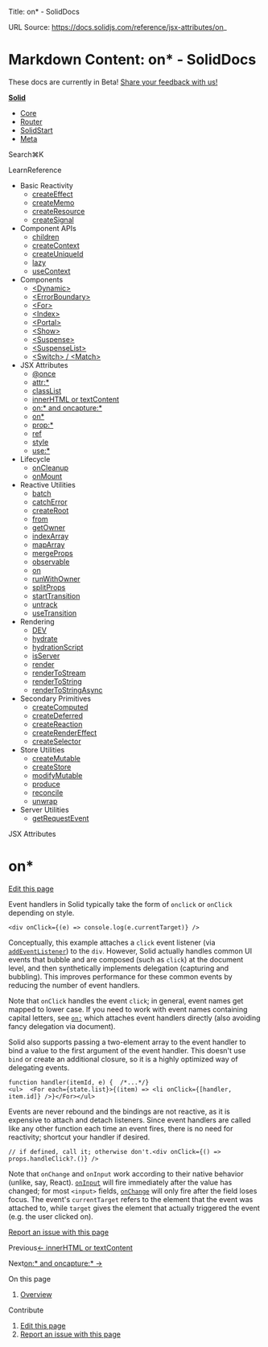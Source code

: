 Title: on* - SolidDocs

URL Source: https://docs.solidjs.com/reference/jsx-attributes/on_

Markdown Content:
on\* - SolidDocs
===============

These docs are currently in Beta! [Share your feedback with us!](https://shr.link/pna6n)

[**Solid**](https://docs.solidjs.com/)

*   [Core](https://docs.solidjs.com/)
*   [Router](https://docs.solidjs.com/solid-router)
*   [SolidStart](https://docs.solidjs.com/solid-start)
*   [Meta](https://docs.solidjs.com/solid-meta)

Search⌘K[](https://github.com/solidjs/solid)[](https://discord.com/invite/solidjs)

LearnReference

*   Basic Reactivity
    *   [createEffect](https://docs.solidjs.com/reference/basic-reactivity/create-effect)
    *   [createMemo](https://docs.solidjs.com/reference/basic-reactivity/create-memo)
    *   [createResource](https://docs.solidjs.com/reference/basic-reactivity/create-resource)
    *   [createSignal](https://docs.solidjs.com/reference/basic-reactivity/create-signal)
*   Component APIs
    *   [children](https://docs.solidjs.com/reference/component-apis/children)
    *   [createContext](https://docs.solidjs.com/reference/component-apis/create-context)
    *   [createUniqueId](https://docs.solidjs.com/reference/component-apis/create-unique-id)
    *   [lazy](https://docs.solidjs.com/reference/component-apis/lazy)
    *   [useContext](https://docs.solidjs.com/reference/component-apis/use-context)
*   Components
    *   [<Dynamic\>](https://docs.solidjs.com/reference/components/dynamic)
    *   [<ErrorBoundary\>](https://docs.solidjs.com/reference/components/error-boundary)
    *   [<For\>](https://docs.solidjs.com/reference/components/for)
    *   [<Index\>](https://docs.solidjs.com/reference/components/index-component)
    *   [<Portal\>](https://docs.solidjs.com/reference/components/portal)
    *   [<Show\>](https://docs.solidjs.com/reference/components/show)
    *   [<Suspense\>](https://docs.solidjs.com/reference/components/suspense)
    *   [<SuspenseList\>](https://docs.solidjs.com/reference/components/suspense-list)
    *   [<Switch\> / <Match\>](https://docs.solidjs.com/reference/components/switch-and-match)
*   JSX Attributes
    *   [@once](https://docs.solidjs.com/reference/jsx-attributes/once)
    *   [attr:\*](https://docs.solidjs.com/reference/jsx-attributes/attr)
    *   [classList](https://docs.solidjs.com/reference/jsx-attributes/classlist)
    *   [innerHTML or textContent](https://docs.solidjs.com/reference/jsx-attributes/innerhtml-or-textcontent)
    *   [on:\* and oncapture:\*](https://docs.solidjs.com/reference/jsx-attributes/on-and-oncapture)
    *   [on\*](https://docs.solidjs.com/reference/jsx-attributes/on_)
    *   [prop:\*](https://docs.solidjs.com/reference/jsx-attributes/prop)
    *   [ref](https://docs.solidjs.com/reference/jsx-attributes/ref)
    *   [style](https://docs.solidjs.com/reference/jsx-attributes/style)
    *   [use:\*](https://docs.solidjs.com/reference/jsx-attributes/use)
*   Lifecycle
    *   [onCleanup](https://docs.solidjs.com/reference/lifecycle/on-cleanup)
    *   [onMount](https://docs.solidjs.com/reference/lifecycle/on-mount)
*   Reactive Utilities
    *   [batch](https://docs.solidjs.com/reference/reactive-utilities/batch)
    *   [catchError](https://docs.solidjs.com/reference/reactive-utilities/catch-error)
    *   [createRoot](https://docs.solidjs.com/reference/reactive-utilities/create-root)
    *   [from](https://docs.solidjs.com/reference/reactive-utilities/from)
    *   [getOwner](https://docs.solidjs.com/reference/reactive-utilities/get-owner)
    *   [indexArray](https://docs.solidjs.com/reference/reactive-utilities/index-array)
    *   [mapArray](https://docs.solidjs.com/reference/reactive-utilities/map-array)
    *   [mergeProps](https://docs.solidjs.com/reference/reactive-utilities/merge-props)
    *   [observable](https://docs.solidjs.com/reference/reactive-utilities/observable)
    *   [on](https://docs.solidjs.com/reference/reactive-utilities/on)
    *   [runWithOwner](https://docs.solidjs.com/reference/reactive-utilities/run-with-owner)
    *   [splitProps](https://docs.solidjs.com/reference/reactive-utilities/split-props)
    *   [startTransition](https://docs.solidjs.com/reference/reactive-utilities/start-transition)
    *   [untrack](https://docs.solidjs.com/reference/reactive-utilities/untrack)
    *   [useTransition](https://docs.solidjs.com/reference/reactive-utilities/use-transition)
*   Rendering
    *   [DEV](https://docs.solidjs.com/reference/rendering/dev)
    *   [hydrate](https://docs.solidjs.com/reference/rendering/hydrate)
    *   [hydrationScript](https://docs.solidjs.com/reference/rendering/hydration-script)
    *   [isServer](https://docs.solidjs.com/reference/rendering/is-server)
    *   [render](https://docs.solidjs.com/reference/rendering/render)
    *   [renderToStream](https://docs.solidjs.com/reference/rendering/render-to-stream)
    *   [renderToString](https://docs.solidjs.com/reference/rendering/render-to-string)
    *   [renderToStringAsync](https://docs.solidjs.com/reference/rendering/render-to-string-async)
*   Secondary Primitives
    *   [createComputed](https://docs.solidjs.com/reference/secondary-primitives/create-computed)
    *   [createDeferred](https://docs.solidjs.com/reference/secondary-primitives/create-deferred)
    *   [createReaction](https://docs.solidjs.com/reference/secondary-primitives/create-reaction)
    *   [createRenderEffect](https://docs.solidjs.com/reference/secondary-primitives/create-render-effect)
    *   [createSelector](https://docs.solidjs.com/reference/secondary-primitives/create-selector)
*   Store Utilities
    *   [createMutable](https://docs.solidjs.com/reference/store-utilities/create-mutable)
    *   [createStore](https://docs.solidjs.com/reference/store-utilities/create-store)
    *   [modifyMutable](https://docs.solidjs.com/reference/store-utilities/modify-mutable)
    *   [produce](https://docs.solidjs.com/reference/store-utilities/produce)
    *   [reconcile](https://docs.solidjs.com/reference/store-utilities/reconcile)
    *   [unwrap](https://docs.solidjs.com/reference/store-utilities/unwrap)
*   Server Utilities
    *   [getRequestEvent](https://docs.solidjs.com/reference/server-utilities/get-request-event)

JSX Attributes

on\*
====

[Edit this page](https://github.com/solidjs/solid-docs-next/edit/main/src/routes/reference/jsx-attributes/on_.mdx)

Event handlers in Solid typically take the form of `onclick` or `onClick` depending on style.

```
<div onClick={(e) => console.log(e.currentTarget)} />
```

Conceptually, this example attaches a `click` event listener (via [`addEventListener`](https://developer.mozilla.org/en-US/docs/Web/API/EventTarget/addEventListener)) to the `div`. However, Solid actually handles common UI events that bubble and are composed (such as `click`) at the document level, and then synthetically implements delegation (capturing and bubbling). This improves performance for these common events by reducing the number of event handlers.

Note that `onClick` handles the event `click`; in general, event names get mapped to lower case. If you need to work with event names containing capital letters, see [`on:`](https://docs.solidjs.com/reference/jsx-attributes/on-and-oncapture) which attaches event handlers directly (also avoiding fancy delegation via document).

Solid also supports passing a two-element array to the event handler to bind a value to the first argument of the event handler. This doesn't use `bind` or create an additional closure, so it is a highly optimized way of delegating events.

```
function handler(itemId, e) {  /*...*/}
<ul>  <For each={state.list}>{(item) => <li onClick={[handler, item.id]} />}</For></ul>
```

Events are never rebound and the bindings are not reactive, as it is expensive to attach and detach listeners. Since event handlers are called like any other function each time an event fires, there is no need for reactivity; shortcut your handler if desired.

```
// if defined, call it; otherwise don't.<div onClick={() => props.handleClick?.()} />
```

Note that `onChange` and `onInput` work according to their native behavior (unlike, say, React). [`onInput`](https://developer.mozilla.org/en-US/docs/Web/API/Element/input_event) will fire immediately after the value has changed; for most `<input>` fields, [`onChange`](https://developer.mozilla.org/en-US/docs/Web/API/HTMLElement/change_event) will only fire after the field loses focus. The event's `currentTarget` refers to the element that the event was attached to, while `target` gives the element that actually triggered the event (e.g. the user clicked on).

[Report an issue with this page](https://github.com/solidjs/solid-docs-next/issues/new?assignees=ladybluenotes&labels=improve+documentation%2Cpending+review&projects=&template=CONTENT.yml&title=[Content]:&subject=/reference/jsx-attributes/on_.mdx)

Previous[← innerHTML or textContent](https://docs.solidjs.com/reference/jsx-attributes/innerhtml-or-textcontent)

Next[on:\* and oncapture:\* →](https://docs.solidjs.com/reference/jsx-attributes/on-and-oncapture)

On this page

1.  [Overview](https://docs.solidjs.com/reference/jsx-attributes/on_#_top)

Contribute

1.  [Edit this page](https://github.com/solidjs/solid-docs-next/edit/main/src/routes/reference/jsx-attributes/on_.mdx)
2.  [Report an issue with this page](https://github.com/solidjs/solid-docs-next/issues/new?assignees=ladybluenotes&labels=improve+documentation%2Cpending+review&projects=&template=CONTENT.yml&title=[Content]:&subject=/reference/jsx-attributes/on_.mdx)
